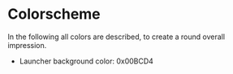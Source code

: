 # Colorscheme

In the following all colors are described, to create a round overall impression.

- Launcher background color: 0x00BCD4